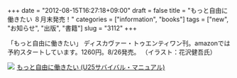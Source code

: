 +++
date = "2012-08-15T16:27:18+09:00"
draft = false
title = "もっと自由に働きたい ８月末発売！"
categories = ["information", "books"]
tags = ["new", "お知らせ", "出版", "書籍"]
slug = "3112"
+++

「もっと自由に働きたい」
ディスカヴァー・トゥエンティワン刊。amazonでは予約スタートしています。1260円。8/26発売。
（イラスト：花沢健吾氏）

<a href="http://www.amazon.co.jp/gp/product/4799311816/ref=as_li_ss_il?ie=UTF8&camp=247&creative=7399&creativeASIN=4799311816&linkCode=as2&tag=ieiriblog-22"><img border="0" src="http://ws.assoc-amazon.jp/widgets/q?_encoding=UTF8&ASIN=4799311816&Format=_SL160_&ID=AsinImage&MarketPlace=JP&ServiceVersion=20070822&WS=1&tag=ieiriblog-22" ></a><img src="http://www.assoc-amazon.jp/e/ir?t=ieiriblog-22&l=as2&o=9&a=4799311816" width="1" height="1" border="0" alt="" style="border:none !important; margin:0px !important;" />
<a href="http://www.amazon.co.jp/gp/product/4799311816/ref=as_li_ss_tl?ie=UTF8&camp=247&creative=7399&creativeASIN=4799311816&linkCode=as2&tag=ieiriblog-22">もっと自由に働きたい (U25サバイバル・マニュアル)</a><img src="http://www.assoc-amazon.jp/e/ir?t=ieiriblog-22&l=as2&o=9&a=4799311816" width="1" height="1" border="0" alt="" style="border:none !important; margin:0px !important;" />
